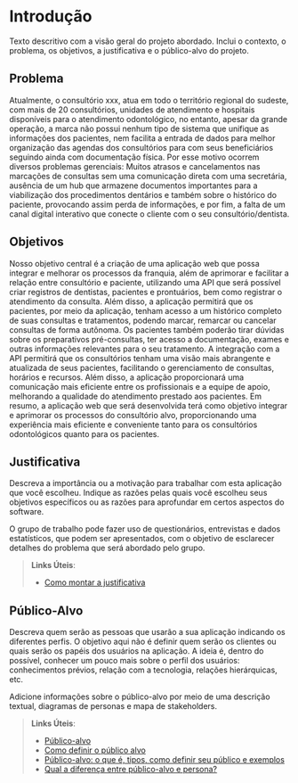 # Introdução

Texto descritivo com a visão geral do projeto abordado. Inclui o contexto, o problema, os objetivos, a justificativa e o público-alvo do projeto.

## Problema


Atualmente, o consultório xxx, atua em todo o território regional do sudeste, com mais de 20 consultórios, unidades de atendimento e hospitais disponíveis para o atendimento odontológico, no entanto, apesar da grande operação, a marca não possui nenhum tipo de sistema que unifique as informações dos pacientes, nem facilita a entrada de dados para melhor organização das agendas dos consultórios para com seus beneficiários seguindo ainda com documentação física. Por esse motivo ocorrem diversos problemas gerenciais: Muitos atrasos e cancelamentos nas marcações de consultas sem uma comunicação direta com uma secretária, ausência de um hub que armazene documentos importantes para a viabilização dos procedimentos dentários e também sobre o histórico do paciente, provocando assim perda de informações, e por fim, a falta de um canal digital interativo que conecte o cliente com o seu consultório/dentista.


## Objetivos

Nosso objetivo central é a criação de uma aplicação web que possa integrar e melhorar os processos da franquia, além de aprimorar e facilitar a relação entre consultório e paciente, utilizando uma API que será possível criar registros de dentistas, pacientes e prontuários, bem como registrar o atendimento da consulta.
Além disso, a aplicação permitirá que os pacientes, por meio da aplicação, tenham acesso a um histórico completo de suas consultas e tratamentos, podendo marcar, remarcar ou cancelar consultas de forma autônoma. Os pacientes também poderão tirar dúvidas sobre os preparativos pré-consultas, ter acesso a documentação, exames e outras informações relevantes para o seu tratamento.
A integração com a API permitirá que os consultórios tenham uma visão mais abrangente e atualizada de seus pacientes, facilitando o gerenciamento de consultas, horários e recursos. Além disso, a aplicação proporcionará uma comunicação mais eficiente entre os profissionais e a equipe de apoio, melhorando a qualidade do atendimento prestado aos pacientes. Em resumo, a aplicação web que será desenvolvida terá como objetivo integrar e aprimorar os processos do consultório alvo, proporcionando uma experiência mais eficiente e conveniente tanto para os consultórios odontológicos quanto para os pacientes.


## Justificativa

Descreva a importância ou a motivação para trabalhar com esta aplicação que você escolheu. Indique as razões pelas quais você escolheu seus objetivos específicos ou as razões para aprofundar em certos aspectos do software.

O grupo de trabalho pode fazer uso de questionários, entrevistas e dados estatísticos, que podem ser apresentados, com o objetivo de esclarecer detalhes do problema que será abordado pelo grupo.

> **Links Úteis**:
> - [Como montar a justificativa](https://guiadamonografia.com.br/como-montar-justificativa-do-tcc/)

## Público-Alvo

Descreva quem serão as pessoas que usarão a sua aplicação indicando os diferentes perfis. O objetivo aqui não é definir quem serão os clientes ou quais serão os papéis dos usuários na aplicação. A ideia é, dentro do possível, conhecer um pouco mais sobre o perfil dos usuários: conhecimentos prévios, relação com a tecnologia, relações
hierárquicas, etc.

Adicione informações sobre o público-alvo por meio de uma descrição textual, diagramas de personas e mapa de stakeholders.

> **Links Úteis**:
> - [Público-alvo](https://blog.hotmart.com/pt-br/publico-alvo/)
> - [Como definir o público alvo](https://exame.com/pme/5-dicas-essenciais-para-definir-o-publico-alvo-do-seu-negocio/)
> - [Público-alvo: o que é, tipos, como definir seu público e exemplos](https://klickpages.com.br/blog/publico-alvo-o-que-e/)
> - [Qual a diferença entre público-alvo e persona?](https://rockcontent.com/blog/diferenca-publico-alvo-e-persona/)
